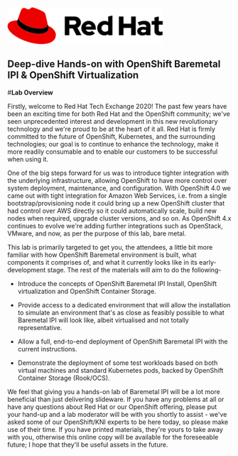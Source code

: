 <img src="img/redhat.png" style="width: 350px;" border=0/>

<h2>Deep-dive Hands-on with OpenShift Baremetal IPI & OpenShift Virtualization</h2>

#**Lab Overview**

Firstly, welcome to Red Hat Tech Exchange 2020! The past few years have been an exciting time for both Red Hat and the OpenShift community; we've seen unprecedented interest and development in this new revolutionary technology and we're proud to be at the heart of it all. Red Hat is firmly committed to the future of OpenShift, Kubernetes, and the surrounding technologies; our goal is to continue to enhance the technology, make it more readily consumable and to enable our customers to be successful when using it.

One of the big steps forward for us was to introduce tighter integration with the underlying infrastructure, allowing OpenShift to have more control over system deployment, maintenance, and configuration. With OpenShift 4.0 we came out with tight integration for Amazon Web Services, i.e. from a single bootstrap/provisioning node it could bring up a new OpenShift cluster that had control over AWS directly so it could automatically scale, build new nodes when required, upgrade cluster versions, and so on. As OpenShift 4.x continues to evolve we're adding further integrations such as OpenStack, VMware, and now, as per the purpose of this lab, bare metal.

This lab is primarily targeted to get you, the attendees, a little bit more familiar with how OpenShift Baremetal environment is built, what components it comprises of, and what it currently looks like in its early-development stage. The rest of the materials will aim to do the following-

* Introduce the concepts of OpenShift Baremetal IPI Install, OpenShift virtualization and OpenShift Container Storage.

* Provide access to a dedicated environment that will allow the installation to simulate an environment that's as close as feasibly possible to what Baremetal IPI will look like, albeit virtualised and not totally representative.

* Allow a full, end-to-end deployment of OpenShift Baremetal IPI with the current instructions.

* Demonstrate the deployment of some test workloads based on both virtual machines and standard Kubernetes pods, backed by OpenShift Container Storage (Rook/OCS).

We feel that giving you a hands-on lab of Baremetal IPI will be a lot more beneficial than just delivering slideware. If you have any problems at all or have any questions about Red Hat or our OpenShift offering, please put your hand-up and a lab moderator will be with you shortly to assist - we've asked some of our OpenShift/KNI experts to be here today, so please make use of their time. If you have printed materials, they're yours to take away with you, otherwise this online copy will be available for the foreseeable future; I hope that they'll be useful assets in the future.
